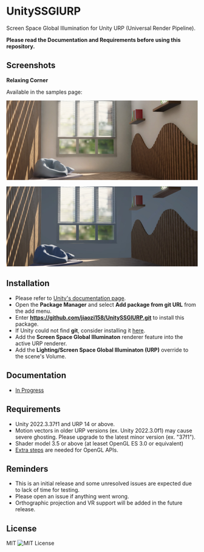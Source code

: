 UnitySSGIURP
=============
 
 Screen Space Global Illumination for Unity URP (Universal Render Pipeline).
 
 **Please read the Documentation and Requirements before using this repository.**
 
Screenshots
------------
**Relaxing Corner**
 
Available in the samples page:
 
 ![EnableSSGI](Documentation~/Images/RelaxingCorner/SSGI_FullRes_High.jpg)
 
 ![DisableSSGI](Documentation~/Images/RelaxingCorner/SSGI_Disabled.jpg)
 
Installation
------------
- Please refer to [Unity's documentation page](https://docs.unity3d.com/Manual/upm-ui-giturl.html).
- Open the **Package Manager** and select **Add package from git URL** from the add menu.
- Enter **https://github.com/jiaozi158/UnitySSGIURP.git** to install this package.
- If Unity could not find **git**, consider installing it [here](https://git-scm.com/downloads).
- Add the **Screen Space Global Illuminaton** renderer feature into the active URP renderer.
- Add the **Lighting/Screen Space Global Illuminaton (URP)** override to the scene's Volume.
 
Documentation
------------
- [In Progress](./Documentation~/Documentation.md)
 
Requirements
------------
- Unity 2022.3.37f1 and URP 14 or above.
- Motion vectors in older URP versions (ex. Unity 2022.3.0f1) may cause severe ghosting. Please upgrade to the latest minor version (ex. "37f1").
- Shader model 3.5 or above (at leaset OpenGL ES 3.0 or equivalent)
- [Extra steps](https://github.com/jiaozi158/UnitySSPathTracingURP/blob/main/Documentation/ForwardPathSupport.md#opengl-platforms-extra-setup) are needed for OpenGL APIs.
 
Reminders
------------
- This is an initial release and some unresolved issues are expected due to lack of time for testing.
- Please open an issue if anything went wrong.
- Orthographic projection and VR support will be added in the future release.
 
License
------------
MIT
![MIT License](http://img.shields.io/badge/license-MIT-blue.svg?style=flat)

